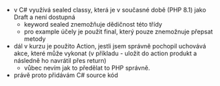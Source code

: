 * v C# využívá sealed classy, která je v současné době (PHP 8.1) jako Draft a není dostupná
  * keyword sealed znemožňuje dědičnost této třídy
  * pro example účely je použit final, který pouze znemožnuje přepsat metody
* dál v kurzu je použito Action, jestli jsem správně pochopil uchovává akce, které může vykonat (v příkladu - uložit do action produkt a následně ho navrátil přes return)
  * vůbec nevím jak to předělat to PHP správně.
* právě proto přidávám C# source kód